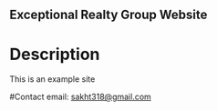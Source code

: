Exceptional Realty Group Website
---

# Description

This is an example site

#Contact
email: sakht318@gmail.com
